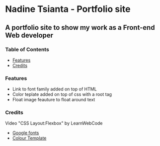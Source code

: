 # Nadine Tsianta - Portfolio site

## A portfolio site to show my work as a Front-end Web developer


### Table of Contents

- [Features](#features)
- [Credits](#credits)



### Features

- Link to font family added on top of HTML
- Color teplate added on top of css with a root tag
- Float image feauture to float around text



### Credits

Video "CSS Layout:Flexbox" by LearnWebCode
- [Google fonts](https://fonts.google.com/)
- [Colour Template](https://colorkit.co/)



